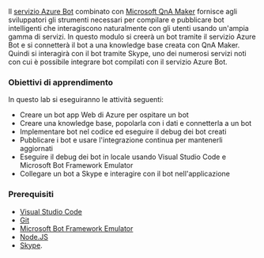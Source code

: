 Il [servizio Azure Bot](https://azure.microsoft.com/en*us/services/bot*service/) combinato con [Microsoft QnA Maker](https://www.qnamaker.ai/) fornisce agli sviluppatori gli strumenti necessari per compilare e pubblicare bot intelligenti che interagiscono naturalmente con gli utenti usando un'ampia gamma di servizi. In questo modulo si creerà un bot tramite il servizio Azure Bot e si connetterà il bot a una knowledge base creata con QnA Maker. Quindi si interagirà con il bot tramite Skype, uno dei numerosi servizi noti con cui è possibile integrare bot compilati con il servizio Azure Bot.

### <a name="learning-objectives"></a>Obiettivi di apprendimento

In questo lab si eseguiranno le attività seguenti:

- Creare un bot app Web di Azure per ospitare un bot
- Creare una knowledge base, popolarla con i dati e connetterla a un bot
- Implementare bot nel codice ed eseguire il debug dei bot creati
- Pubblicare i bot e usare l'integrazione continua per mantenerli aggiornati
- Eseguire il debug dei bot in locale usando Visual Studio Code e Microsoft Bot Framework Emulator
- Collegare un bot a Skype e interagire con il bot nell'applicazione

### <a name="prerequisites"></a>Prerequisiti
- [Visual Studio Code](http://code.visualstudio.com)
- [Git](https://git-scm.com)
- [Microsoft Bot Framework Emulator](https://emulator.botframework.com/)
- [Node.JS](https://nodejs.org)
- [Skype](https://www.skype.com/en/download-skype/skype-for-computer/).